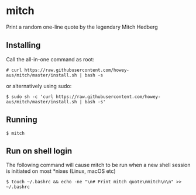 # mitch

Print a random one-line quote by the legendary Mitch Hedberg

## Installing

Call the all-in-one command as root:

```
# curl https://raw.githubusercontent.com/howey-aus/mitch/master/install.sh | bash -s
```

or alternatively using sudo:

```
$ sudo sh -c 'curl https://raw.githubusercontent.com/howey-aus/mitch/master/install.sh | bash -s'
```

## Running 

```
$ mitch
```

## Run on shell login

The following command will cause mitch to be run when a new shell session is initiated on most *nixes (Linux, macOS etc)

```
$ touch ~/.bashrc && echo -ne "\n# Print mitch quote\nmitch\n\n" >> ~/.bashrc 
```
